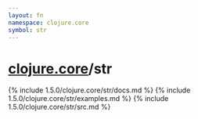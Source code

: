 ```yaml
---
layout: fn
namespace: clojure.core
symbol: str
---
```


# [clojure.core](../)/str

{% include 1.5.0/clojure.core/str/docs.md %}
{% include 1.5.0/clojure.core/str/examples.md %}
{% include 1.5.0/clojure.core/str/src.md %}

